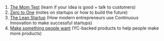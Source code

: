 1. [The Mom Test](https://manuelohan.com/wp-content/uploads/2017/05/The-Mom-Test-en.pdf) (learn if your idea is good + talk to customers)
2. [Zero to One](https://morfene.com/021.pdf) (notes on startups or how to build the future)
3. [The Lean Startup](https://ia800509.us.archive.org/7/items/TheLeanStartupErickRies/The%20Lean%20Startup%20-%20Erick%20Ries.pdf) (How modern entrepreneurs use Continuous Innovation to make successful startups)
4. [Make something people want](https://www.scribd.com/document/773256298/Kraftful-make-something-that-people-want-2023?v=0.681) (YC-backed products to help people make more products)
   
